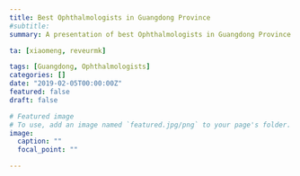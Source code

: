 ```yaml
---
title: Best Ophthalmologists in Guangdong Province
#subtitle: 
summary: A presentation of best Ophthalmologists in Guangdong Province

ta: [xiaomeng, reveurmk]

tags: [Guangdong, Ophthalmologists]
categories: []
date: "2019-02-05T00:00:00Z"
featured: false
draft: false

# Featured image
# To use, add an image named `featured.jpg/png` to your page's folder. 
image:
  caption: ""
  focal_point: ""

---
```


